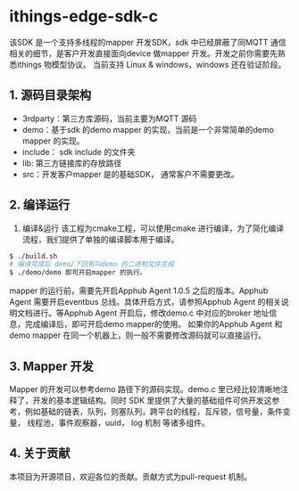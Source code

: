﻿# ithings-edge-sdk-c
该SDK 是一个支持多线程的mapper 开发SDK，sdk 中已经屏蔽了同MQTT 通信相关的细节，是客户开发直接面向device 做mapper 开发。开发之前你需要先熟悉ithings 物模型协议。
当前支持 Linux & windows，windows 还在验证阶段。
## 1. 源码目录架构
 - 3rdparty：第三方库源码，当前主要为MQTT 源码
 - demo：基于sdk 的demo mapper 的实现，当前是一个非常简单的demo mapper 的实现。
 - include： sdk include 的文件夹
 - lib: 第三方链接库的存放路径
 - src：开发客户mapper 是的基础SDK， 通常客户不需要更改。

## 2. 编译运行
1. 编译&运行
该工程为cmake工程，可以使用cmake 进行编译，为了简化编译流程，我们提供了单独的编译脚本用于编译。 
```bash
$ ./build.sh 
# 编译完成后 demo/下回有叫demo 的二进制文件生成
$ ./demo/demo 即可开启mapper 的执行。
```
mapper 的运行前，需要先开启Apphub Agent 1.0.5 之后的版本。Apphub Agent 需要开启eventbus 总线。具体开启方式，请参照Apphub Agent 的相关说明文档进行。等Apphub Agent 开启后，修改demo.c 中对应的broker 地址信息，完成编译后，即可开启demo mapper的使用。 如果你的Apphub Agent 和demo mapper 在同一个机器上，则一般不需要修改源码就可以直接运行。

## 3. Mapper 开发
Mapper 的开发可以参考demo 路径下的源码实现。demo.c 里已经比较清晰地注释了，开发的基本逻辑结构。同时 SDK 里提供了大量的基础组件可供开发这参考，例如基础的链表，队列，则塞队列，跨平台的线程，互斥锁，信号量，条件变量， 线程池，事件观察器，uuid， log 机制 等诸多组件。

## 4. 关于贡献
本项目为开源项目，欢迎各位的贡献。贡献方式为pull-request 机制。


